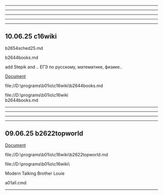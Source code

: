 

---



---



---



---



---



## 10.06.25 c16wiki

b2654sched25.md

b2644books.md

add
Stepik and ..
ЕГЭ по русскому, математике, физике..

[Document](https://mlapinm.github.io/c16wiki/b2644books.html)

file://D:\programs\b01io\c16wiki\b2644books.md

file://D:\programs\b01io\c16wiki\
b2644books.md

---


---


---


---

## 09.06.25 b2622topworld

[Document](https://mlapinm.github.io/c16wiki/b2622topworld.html)

file://D:\programs\b01io\c16wiki\b2622topworld.md

file://D:\programs\b01io\c16wiki\

Modern Talking Brother Louie

a01all.cmd

---
